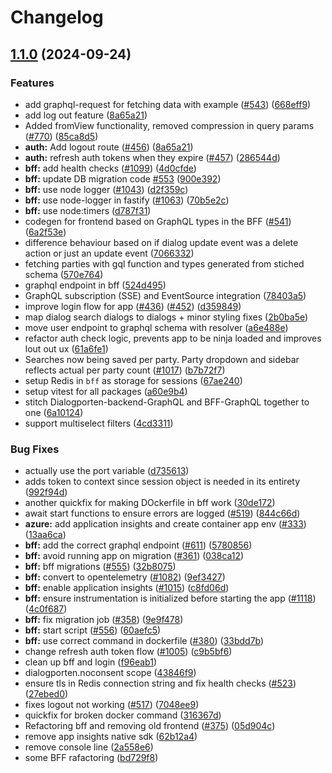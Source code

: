 # Changelog

## [1.1.0](https://github.com/digdir/dialogporten-frontend/compare/bff-v1.0.0...bff-v1.1.0) (2024-09-24)


### Features

* add graphql-request for fetching data with example ([#543](https://github.com/digdir/dialogporten-frontend/issues/543)) ([668eff9](https://github.com/digdir/dialogporten-frontend/commit/668eff9bff7d521c8032cb538528b8a8fb169ad4))
* add log out feature ([8a65a21](https://github.com/digdir/dialogporten-frontend/commit/8a65a2165983d87ba560bdb068daa6d950dfa8a3))
* Added fromView functionality, removed compression in query params ([#770](https://github.com/digdir/dialogporten-frontend/issues/770)) ([85ca8d5](https://github.com/digdir/dialogporten-frontend/commit/85ca8d57207614b684ff2838a835138921e832e5))
* **auth:** Add logout route ([#456](https://github.com/digdir/dialogporten-frontend/issues/456)) ([8a65a21](https://github.com/digdir/dialogporten-frontend/commit/8a65a2165983d87ba560bdb068daa6d950dfa8a3))
* **auth:** refresh auth tokens when they expire ([#457](https://github.com/digdir/dialogporten-frontend/issues/457)) ([286544d](https://github.com/digdir/dialogporten-frontend/commit/286544d557dcd1751beec54eb52a2391df63af3e))
* **bff:** add health checks ([#1099](https://github.com/digdir/dialogporten-frontend/issues/1099)) ([4d0cfde](https://github.com/digdir/dialogporten-frontend/commit/4d0cfdee9675fb0317045e77a0362ce1eaf2c10e))
* **bff:** update DB migration code [#553](https://github.com/digdir/dialogporten-frontend/issues/553) ([900e392](https://github.com/digdir/dialogporten-frontend/commit/900e392fc6867003caaf936909cb7fc0ebfc85e9))
* **bff:** use node logger ([#1043](https://github.com/digdir/dialogporten-frontend/issues/1043)) ([d2f359c](https://github.com/digdir/dialogporten-frontend/commit/d2f359c5f24158a480cfb5689f9f03beb68c4ea2))
* **bff:** use node-logger in fastify ([#1063](https://github.com/digdir/dialogporten-frontend/issues/1063)) ([70b5e2c](https://github.com/digdir/dialogporten-frontend/commit/70b5e2c1039b840e5c8523f4d5bfa599004eeff5))
* **bff:** use node:timers ([d787f31](https://github.com/digdir/dialogporten-frontend/commit/d787f31b3f34f7d07ca4d0d67baa741aba4dc769))
* codegen for frontend based on GraphQL types in the BFF ([#541](https://github.com/digdir/dialogporten-frontend/issues/541)) ([6a2f53e](https://github.com/digdir/dialogporten-frontend/commit/6a2f53e33338fedeeeda0c4ef73570ff3a03c2c3))
* difference behaviour based on if dialog update event was a delete action or just an update event ([7066332](https://github.com/digdir/dialogporten-frontend/commit/706633209c7ab8329c76890848bdb30282aca27e))
* fetching parties with gql function and types generated from stiched schema ([570e764](https://github.com/digdir/dialogporten-frontend/commit/570e764022966e3a082c4d000493435dc380f603))
* graphql endpoint in bff ([524d495](https://github.com/digdir/dialogporten-frontend/commit/524d495aff4c1777c9ffc2de4b1c6643002c3538))
* GraphQL subscription (SSE) and EventSource integration ([78403a5](https://github.com/digdir/dialogporten-frontend/commit/78403a5e7218b94ac706f4cc2cb293142c0b27e7))
* improve login flow for app ([#436](https://github.com/digdir/dialogporten-frontend/issues/436)) ([#452](https://github.com/digdir/dialogporten-frontend/issues/452)) ([d359849](https://github.com/digdir/dialogporten-frontend/commit/d359849b43860d4831e4bc47f4b5428d20a9713e))
* map dialog search dialogs to dialogs + minor styling fixes ([2b0ba5e](https://github.com/digdir/dialogporten-frontend/commit/2b0ba5e75790c39cbb51d303b7e03f4c1f10ad8d))
* move user endpoint to graphql schema with resolver ([a6e488e](https://github.com/digdir/dialogporten-frontend/commit/a6e488e0799a4542ccfc768838d11af8b7ce4c16))
* refactor auth check logic, prevents app to be ninja loaded and improves lout out ux ([61a6fe1](https://github.com/digdir/dialogporten-frontend/commit/61a6fe175a7f9877e30c0d86a14bfb6670f3b2ce))
* Searches now being saved per party. Party dropdown and sidebar reflects actual per party count ([#1017](https://github.com/digdir/dialogporten-frontend/issues/1017)) ([b7b72f7](https://github.com/digdir/dialogporten-frontend/commit/b7b72f7aa50b969b88e18dc02e8c5db8468e7c6c))
* setup Redis in `bff` as storage for sessions ([67ae240](https://github.com/digdir/dialogporten-frontend/commit/67ae240e48f8d9963a81e26e0e66c45e7eaa853d))
* setup vitest for all packages ([a60e9b4](https://github.com/digdir/dialogporten-frontend/commit/a60e9b40b977bce24c61be45dd44af1dbaa26ada))
* stitch Dialogporten-backend-GraphQL and BFF-GraphQL together to one ([6a10124](https://github.com/digdir/dialogporten-frontend/commit/6a10124ab1b0ff29b7da56d12fe7f984901d4628))
* support multiselect filters ([4cd3311](https://github.com/digdir/dialogporten-frontend/commit/4cd3311ae0453a9ffc9cdfc0e7e7d55247a1e885))


### Bug Fixes

* actually use the port variable ([d735613](https://github.com/digdir/dialogporten-frontend/commit/d735613b3d0aaa4ffec9a80110adacc211143e61))
* adds token to context since session object is needed in its entirety ([992f94d](https://github.com/digdir/dialogporten-frontend/commit/992f94d77a14fbb4a85c6bc6a57686839ff45ff5))
* another quickfix for making DOckerfile in bff work ([30de172](https://github.com/digdir/dialogporten-frontend/commit/30de1720a35c2cc85240b267dd7be9979b47ebe7))
* await start functions to ensure errors are logged ([#519](https://github.com/digdir/dialogporten-frontend/issues/519)) ([844c66d](https://github.com/digdir/dialogporten-frontend/commit/844c66d533ee4143c908cbdd7c61949dab207467))
* **azure:** add application insights and create container app env ([#333](https://github.com/digdir/dialogporten-frontend/issues/333)) ([13aa6ca](https://github.com/digdir/dialogporten-frontend/commit/13aa6ca097c456f93a5af66fe04873b3591ea740))
* **bff:** add the correct graphql endpoint ([#611](https://github.com/digdir/dialogporten-frontend/issues/611)) ([5780856](https://github.com/digdir/dialogporten-frontend/commit/57808562a3f706839c598373a278b83b46849d7f))
* **bff:** avoid running app on migration ([#361](https://github.com/digdir/dialogporten-frontend/issues/361)) ([038ca12](https://github.com/digdir/dialogporten-frontend/commit/038ca12b7ef900edd41994564da1ff617d1fb051))
* **bff:** bff migrations ([#555](https://github.com/digdir/dialogporten-frontend/issues/555)) ([32b8075](https://github.com/digdir/dialogporten-frontend/commit/32b80756f392cb7857d8023456f61c741b70e879))
* **bff:** convert to opentelemetry ([#1082](https://github.com/digdir/dialogporten-frontend/issues/1082)) ([9ef3427](https://github.com/digdir/dialogporten-frontend/commit/9ef34278884364bb18fc94e4819cd6d306961dc5))
* **bff:** enable application insights ([#1015](https://github.com/digdir/dialogporten-frontend/issues/1015)) ([c8fd06d](https://github.com/digdir/dialogporten-frontend/commit/c8fd06d9fdd92376d5824a2eb9a76dc85a7f7814))
* **bff:** ensure instrumentation is initialized before starting the app ([#1118](https://github.com/digdir/dialogporten-frontend/issues/1118)) ([4c0f687](https://github.com/digdir/dialogporten-frontend/commit/4c0f687e84f6cf6132112c3b6257bc15306b62c6))
* **bff:** fix migration job ([#358](https://github.com/digdir/dialogporten-frontend/issues/358)) ([9e9f478](https://github.com/digdir/dialogporten-frontend/commit/9e9f478cef83d7e35dbf97a23f3179322704f35f))
* **bff:** start script ([#556](https://github.com/digdir/dialogporten-frontend/issues/556)) ([60aefc5](https://github.com/digdir/dialogporten-frontend/commit/60aefc5845c9335c7ff34e3be23fe54cb167f5af))
* **bff:** use correct command in dockerfile ([#380](https://github.com/digdir/dialogporten-frontend/issues/380)) ([33bdd7b](https://github.com/digdir/dialogporten-frontend/commit/33bdd7bd25a1037f946a8d849b934b6309e4357b))
* change refresh auth token flow ([#1005](https://github.com/digdir/dialogporten-frontend/issues/1005)) ([c9b5bf6](https://github.com/digdir/dialogporten-frontend/commit/c9b5bf699d3fe7dc1a697c090bf2842912bdff5f))
* clean up bff and login ([f96eab1](https://github.com/digdir/dialogporten-frontend/commit/f96eab1e1b8f298433e673a63bee44f64bff8e27))
* dialogporten.noconsent scope ([43846f9](https://github.com/digdir/dialogporten-frontend/commit/43846f915acaff18254a05f21a05bf9ecc2b00a1))
* ensure tls in Redis connection string and fix health checks ([#523](https://github.com/digdir/dialogporten-frontend/issues/523)) ([27ebed0](https://github.com/digdir/dialogporten-frontend/commit/27ebed0dbcf931a069ed4d6e7d7556812a8fad53))
* fixes logout not working ([#517](https://github.com/digdir/dialogporten-frontend/issues/517)) ([7048ee9](https://github.com/digdir/dialogporten-frontend/commit/7048ee9d8896ca36a1b52ad5c1470a2fb1a59f16))
* quickfix for broken docker command ([316367d](https://github.com/digdir/dialogporten-frontend/commit/316367de4308b1dd0444b0bd8388f67140d18a16))
* Refactoring bff and removing old frontend ([#375](https://github.com/digdir/dialogporten-frontend/issues/375)) ([05d904c](https://github.com/digdir/dialogporten-frontend/commit/05d904c100e1dd0dbb3a3af94757e11f3b4a08b5))
* remove app insights native sdk ([62b12a4](https://github.com/digdir/dialogporten-frontend/commit/62b12a45760ddeb12fd7d9fc942aef0874ebdfd9))
* remove console line ([2a558e6](https://github.com/digdir/dialogporten-frontend/commit/2a558e66a9929d42b333f77832ae06d02dc5fb38))
* some BFF rafactoring ([bd729f8](https://github.com/digdir/dialogporten-frontend/commit/bd729f81db90a086092850b8337bf3432d2debd8))
